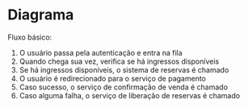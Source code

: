 # Diagrama

Fluxo básico:

1. O usuário passa pela autenticação e entra na fila
2. Quando chega sua vez, verifica se há ingressos disponíveis
3. Se há ingressos disponíveis, o sistema de reservas é chamado
4. O usuário é redirecionado para o serviço de pagamento
5. Caso sucesso, o serviço de confirmação de venda é chamado
6. Caso alguma falha, o serviço de liberação de reservas é chamado